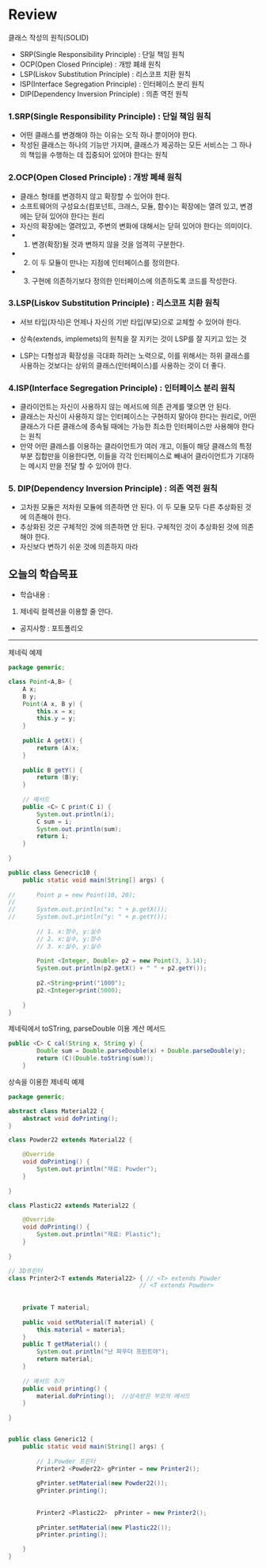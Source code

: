 # Review
클래스 작성의 원칙(SOLID) 
- SRP(Single Responsibility Principle) : 단일 책임 원칙
- OCP(Open Closed Principle) : 개방 폐쇄 원칙
- LSP(Liskov Substitution Principle) : 리스코프 치환 원칙
- ISP(Interface Segregation Principle) : 인터페이스 분리 원칙
- DIP(Dependency Inversion Principle) : 의존 역전 원칙

### 1.SRP(Single Responsibility Principle) : 단일 책임 원칙
- 어떤 클래스를 변경해야 하는 이유는 오직 하나 뿐이어야 한다.
- 작성된 클래스는 하나의 기능만 가지며, 클래스가 제공하는 모든 서비스는 그 하나의 책임을 수행하는 데 집중되어 있어야 한다는 원칙

### 2.OCP(Open Closed Principle) : 개방 폐쇄 원칙
- 클래스 형태를 변경하지 않고 확장할 수 있어야 한다.
- 소프트웨어의 구성요소(컴포넌트, 크래스, 모듈, 함수)는 확장에는 열려 있고, 변경에는 닫혀 있어야 한다는 원리
- 자신의 확장에는 열려있고, 주변의 변화에 대해서는 닫혀 있어야 한다는 의미이다.
- 1) 변경(확장)될 것과 변하지 않을 것을 엄격히 구분한다.
- 2) 이 두 모듈이 만나는 지점에 인터페이스를 정의한다.
- 3) 구현에 의존하기보다 정의한 인터페이스에 의존하도록 코드를 작성한다.

### 3.LSP(Liskov Substitution Principle) : 리스코프 치환 원칙
- 서브 타입(자식)은 언제나 자신의 기반 타입(부모)으로 교체할 수 있어야 한다.
- 상속(extends, implemets)의 원칙을 잘 지키는 것이 LSP를 잘 지키고 있는 것

- LSP는 다형성과 확장성을 극대화 하려는 노력으로, 이를 위해서는 하위 클래스를 사용하는 것보다는 상위의 클래스(인터페이스)를 사용하는 것이 더 좋다.

### 4.ISP(Interface Segregation Principle) : 인터페이스 분리 원칙
- 클라이언트는 자신이 사용하지 않는 메서드에 의존 관계를 맺으면 안 된다.
- 클래스는 자신이 사용하지 않는 인터페이스는 구현하지 말아야 한다는 원리로, 어떤 클래스가 다른 클래스에 종속될 때에는 가능한 최소한 인터페이스만 사용해야 한다는 원칙
- 만약 어떤 클래스를 이용하는 클라이언트가 여러 개고, 이들이 해당 클래스의 특정 부분 집합만을 이용한다면, 이들을 각각 인터페이스로 빼내어 클라이언트가 기대하는 메시지 만을 전달 할 수 있어야 한다.

### 5. DIP(Dependency Inversion Principle) : 의존 역전 원칙
- 고차원 모듈은 저차원 모듈에 의존하면 안 된다. 이 두 모듈 모두 다른 추상화된 것에 의존해야 한다.
- 추상화된 것은 구체적인 것에 의존하면 안 된다. 구체적인 것이 추상화된 것에 의존해야 한다.
- 자신보다 변하기 쉬운 것에 의존하지 마라


## 오늘의 학습목표
- 학습내용 :
1) 제네릭 컬렉션을 이용할 줄 안다.

- 공지사항 : 포트폴리오


------------------------------------------------------------------------------------------------------------------------


제네릭 예제
```java
package generic;

class Point<A,B> {
	A x;
	B y;
	Point(A x, B y) {
		this.x = x;
		this.y = y;
	}
	
	public A getX() {
		return (A)x;
	}
	
	public B getY() {
		return (B)y;
	}
	
	// 메서드
	public <C> C print(C i) {
		System.out.println(i);
		C sum = i;
		System.out.println(sum);
		return i;
	}
	
}

public class Genecric10 {
	public static void main(String[] args) {
		
//		Point p = new Point(10, 20);
//		
//		System.out.println("x: " + p.getX());
//		System.out.println("y: " + p.getY());
		
		// 1. x:정수, y:실수
		// 2. x:실수, y:정수
		// 3. x:실수, y:실수
		
		Point <Integer, Double> p2 = new Point(3, 3.14);
		System.out.println(p2.getX() + " " + p2.getY());
		
		p2.<String>print("1000");
		p2.<Integer>print(5000);
		
	}
}
```

제네릭에서 toSTring, parseDouble 이용 계산 메서드
```java
public <C> C cal(String x, String y) {
		Double sum = Double.parseDouble(x) + Double.parseDouble(y);
		return (C)(Double.toString(sum));
	}
```


상속을 이용한 제네릭 예제
```java
package generic;

abstract class Material22 {
	abstract void doPrinting();
}

class Powder22 extends Material22 {

	@Override
	void doPrinting() {
		System.out.println("재료: Powder");
	}
	
}

class Plastic22 extends Material22 {

	@Override
	void doPrinting() {
		System.out.println("재료: Plastic");
	}
	
}

// 3D프린터
class Printer2<T extends Material22> { // <T> extends Powder
									 // <T extends Powder>
	
	
	private T material;
	
	public void setMaterial(T material) {
		this.material = material;
	}
	public T getMaterial() {
		System.out.println("난 파우더 프린트야");
		return material;
	}
	
	// 메서드 추가
	public void printing() {
		material.doPrinting();  //상속받은 부모의 메서드
	}
	
}


public class Generic12 {
	public static void main(String[] args) {
		
		// 1.Powder 프린터
		Printer2 <Powder22> gPrinter = new Printer2();
		
		gPrinter.setMaterial(new Powder22());
		gPrinter.printing();
		
		
		Printer2 <Plastic22>  pPrinter = new Printer2();
		
		pPrinter.setMaterial(new Plastic22());
		pPrinter.printing();

	}
}

```
